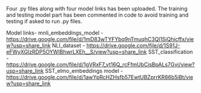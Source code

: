 Four .py files along with four model links has been uploaded.
The training and testing model part has been commented in code to avoid training and testing if asked to run .py files.

Model links-
mnli_embeddings_model - https://drive.google.com/file/d/1mD83wTYFYbq9nTmuqhC3Ql1SjQhicffx/view?usp=share_link
NLI_dataset - https://drive.google.com/file/d/1S91J-eFWyXGIzRDP5OYWIBhwrLXEh__S/view?usp=share_link
SST_classification - https://drive.google.com/file/d/1gVRxF7_yt16Q_rcFfmUbCisBpALs7Gvj/view?usp=share_link
SST_elmo_embeddings model - https://drive.google.com/file/d/1awYpRcHZHsfb57EwtUBZprrKR86b5iBt/view?usp=share_link
